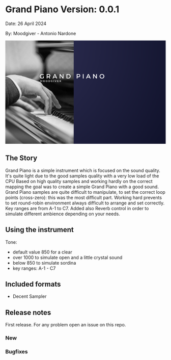 # Grand Piano Version: 0.0.1

Date: 26 April 2024

By: Moodgiver - Antonio Nardone

![Alt text](moodgiver-dark4-lg.png)

## The Story
Grand Piano is a simple instrument which is focused on the sound quality. 
It's quite light due to the good samples quality with a very low load of the CPU
Based on high quality samples and working hardly on the correct mapping the goal was to create a simple Grand Piano with a good sound.
Grand Piano samples are quite difficult to manipulate, to set the correct loop points (cross-zero): this was the most difficult part.
Working hard prevents to set round-robin environment always difficult to arrange and set correctly.
Key ranges are from A-1 to C7. Added also Reverb control in order to simulate different ambience depending on your needs.

## Using the instrument

Tone: 
- default value 850 for a clear
- over 1000 to simulate open and a little crystal sound
- below 850 to simulate sordina
- key ranges: A-1 - C7


## Included formats

- Decent Sampler

## Release notes
First release. For any problem open an issue on this repo.
### New

### Bugfixes





